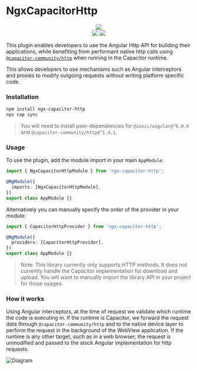 # NgxCapacitorHttp

<p align="center">
  <a href="https://www.npmjs.com/package/ngx-capacitor-http"><img src="https://img.shields.io/npm/l/ngx-capacitor-http?style=flat-square" /></a>
<br>
  <a href="https://www.npmjs.com/package/ngx-capacitor-http"><img src="https://img.shields.io/npm/dw/ngx-capacitor-http?style=flat-square" /></a>
  <a href="https://www.npmjs.com/package/ngx-capacitor-http"><img src="https://img.shields.io/npm/v/ngx-capacitor-http?style=flat-square" /></a>
</p>

This plugin enables developers to use the Angular Http API for building their applications, while benefiting from performant native http calls using [`@capacitor-community/http`](https://github.com/capacitor-community/http) when running in the Capacitor runtime.

This allows developers to use mechanisms such as Angular interceptors and proxies to modify outgoing requests without writing platform specific code.

### Installation

```bash
npm install ngx-capacitor-http
npx cap sync
```

> You will need to install peer-dependencies for `@ionic/angular@^6.0.0` and `@capacitor-community/http@^1.4.1`.

### Usage

To use the plugin, add the module import in your main `AppModule`:

```ts
import { NgxCapacitorHttpModule } from 'ngx-capacitor-http';

@NgModule({
  imports: [NgxCapacitorHttpModule],
})
export class AppModule {}
```

Alternatively you can manually specify the order of the provider in your module:

```ts
import { CapacitorHttpProvider } from 'ngx-capacitor-http';

@NgModule({
  providers: [CapacitorHttpProvider],
})
export class AppModule {}
```

> Note: This library currently only supports HTTP methods. It does not currently handle the Capacitor implementation for download and upload. You will want to manually import the library API in your project for those usages.

### How it works

Using Angular interceptors, at the time of request we validate which runtime the code is executing in. If the runtime is Capacitor, we forward the request data through `@capacitor-community/http` and to the native device layer to perform the request in the background of the WebView application. If the runtime is any other target, such as in a web browser, the request is unmodified and passed to the stock Angular implementation for http requests.

![Diagram](https://github.com/sean-perkins/ngx-capacitor-http/blob/main/.github/NgxCapacitorHttp.png?raw=true)
